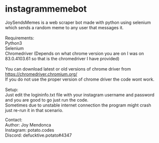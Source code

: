 # instagrammemebot<br>
JoySendsMemes is a web scraper bot made with python using selenium which sends a random meme to any user that messages it.<br>
<br>
Requirements:<br>
Python3<br>
Selenium<br>
Chromedriver (Depends on what chrome version you are on I was on 83.0.4103.61 so that is the chromedriver I have provided)<br>
<br>
You can download latest or old versions of chrome driver from https://chromedriver.chromium.org/<br>
If you do not use the proper version of chrome driver the code wont work.<br>
<br>
Setup:<br>
Just edit the logininfo.txt file with your instagram username and password and you are good to go just run the code.<br>
Sometimes due to unstable internet connection the program might crash just re-run it in that scenario.<br>

Contact:<br>
Author: Joy Mendonca<br>
Instagram: potato.codes<br>
Discord: defucktive.potato#4347
